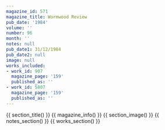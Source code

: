 ```yaml
---
magazine_id: 571
magazine_title: Wormwood Review
pub_date: '1984'
volume: ''
number: 96
month: ''
notes: null
pub_date1: 31/12/1984
pub_date2: null
image: null
works_included:
- work_id: 907
  magazine_page: '159'
  published_as: ''
- work_id: 5807
  magazine_page: '159'
  published_as: ''
---
```


{{ section_title() }}
{{ magazine_info() }}
{{ section_image() }}
{{ notes_section() }}
{{ works_section() }}
